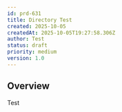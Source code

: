 ```yaml
---
id: prd-631
title: Directory Test
created: 2025-10-05
createdAt: 2025-10-05T19:27:58.306Z
author: Test
status: draft
priority: medium
version: 1.0
---
```


## Overview

Test